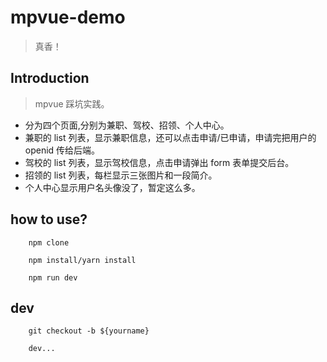 # mpvue-demo

> 真香！

## Introduction

> mpvue 踩坑实践。

* 分为四个页面,分别为兼职、驾校、招领、个人中心。
* 兼职的 list 列表，显示兼职信息，还可以点击申请/已申请，申请完把用户的 openid 传给后端。
* 驾校的 list 列表，显示驾校信息，点击申请弹出 form 表单提交后台。
* 招领的 list 列表，每栏显示三张图片和一段简介。
* 个人中心显示用户名头像没了，暂定这么多。
  
## how to use?

```
    npm clone

    npm install/yarn install

    npm run dev
```

## dev

```
    git checkout -b ${yourname}

    dev...
```
